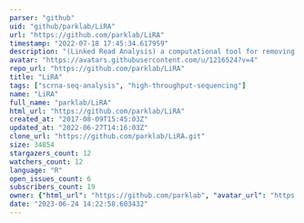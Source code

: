 ```yaml
---
parser: "github"
uid: "github/parklab/LiRA"
url: "https://github.com/parklab/LiRA"
timestamp: "2022-07-18 17:45:34.617959"
description: "(Linked Read Analysis) a computational tool for removing amplification artifacts from single-cell DNA sequencing data and estimating mutation rates in single cells."
avatar: "https://avatars.githubusercontent.com/u/1216524?v=4"
repo_url: "https://github.com/parklab/LiRA"
title: "LiRA"
tags: ["scrna-seq-analysis", "high-throughput-sequencing"]
name: "LiRA"
full_name: "parklab/LiRA"
html_url: "https://github.com/parklab/LiRA"
created_at: "2017-08-09T15:45:03Z"
updated_at: "2022-06-27T14:16:03Z"
clone_url: "https://github.com/parklab/LiRA.git"
size: 34854
stargazers_count: 12
watchers_count: 12
language: "R"
open_issues_count: 6
subscribers_count: 19
owner: {"html_url": "https://github.com/parklab", "avatar_url": "https://avatars.githubusercontent.com/u/1216524?v=4", "login": "parklab", "type": "Organization"}
date: "2023-06-24 14:22:58.603432"
---
```

